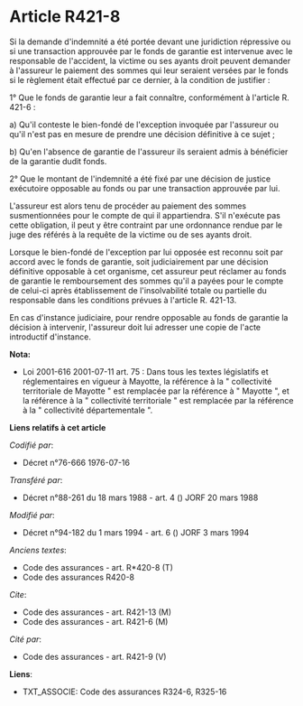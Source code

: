 # Article R421-8

Si la demande d'indemnité a été portée devant une juridiction répressive ou si une transaction approuvée par le fonds de
garantie est intervenue avec le responsable de l'accident, la victime ou ses ayants droit peuvent demander à l'assureur le
paiement des sommes qui leur seraient versées par le fonds si le règlement était effectué par ce dernier, à la condition de
justifier :

1° Que le fonds de garantie leur a fait connaître, conformément à l'article R. 421-6 :

a) Qu'il conteste le bien-fondé de l'exception invoquée par l'assureur ou qu'il n'est pas en mesure de prendre une décision
définitive à ce sujet ;

b) Qu'en l'absence de garantie de l'assureur ils seraient admis à bénéficier de la garantie dudit fonds.

2° Que le montant de l'indemnité a été fixé par une décision de justice exécutoire opposable au fonds ou par une transaction
approuvée par lui.

L'assureur est alors tenu de procéder au paiement des sommes susmentionnées pour le compte de qui il appartiendra. S'il
n'exécute pas cette obligation, il peut y être contraint par une ordonnance rendue par le juge des référés à la requête de la
victime ou de ses ayants droit.

Lorsque le bien-fondé de l'exception par lui opposée est reconnu soit par accord avec le fonds de garantie, soit
judiciairement par une décision définitive opposable à cet organisme, cet assureur peut réclamer au fonds de garantie le
remboursement des sommes qu'il a payées pour le compte de celui-ci après établissement de l'insolvabilité totale ou partielle
du responsable dans les conditions prévues à l'article R. 421-13.

En cas d'instance judiciaire, pour rendre opposable au fonds de garantie la décision à intervenir, l'assureur doit lui
adresser une copie de l'acte introductif d'instance.

**Nota:**

- Loi 2001-616 2001-07-11 art. 75 : Dans tous les textes législatifs et réglementaires en vigueur à Mayotte, la référence à
la " collectivité territoriale de Mayotte " est remplacée par la référence à " Mayotte ", et la référence à la " collectivité
territoriale " est remplacée par la référence à la " collectivité départementale ".

**Liens relatifs à cet article**

_Codifié par_:

  - Décret n°76-666 1976-07-16

_Transféré par_:

  - Décret n°88-261 du 18 mars 1988 - art. 4 () JORF 20 mars 1988

_Modifié par_:

  - Décret n°94-182 du 1 mars 1994 - art. 6 () JORF 3 mars 1994

_Anciens textes_:

  - Code des assurances - art. R*420-8 (T)
  - Code des assurances R420-8

_Cite_:

  - Code des assurances - art. R421-13 (M)
  - Code des assurances - art. R421-6 (M)

_Cité par_:

  - Code des assurances - art. R421-9 (V)

**Liens**:

  - TXT_ASSOCIE: Code des assurances R324-6, R325-16

